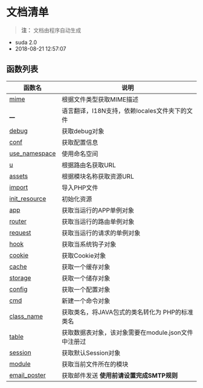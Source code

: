 # 文档清单

> **注：** 文档由程序自动生成

- suda 2.0 
- 2018-08-21 12:57:07

## 函数列表 
| 函数名 | 说明 |
|------|-----|  
| [mime](mime.md) |  根据文件类型获取MIME描述  |
| [__](__.md) |  语言翻译，I18N支持，依赖locales文件夹下的文件  |
| [debug](debug.md) |  获取debug对象  |
| [conf](conf.md) |  获取配置信息  |
| [use_namespace](use_namespace.md) |  使用命名空间  |
| [u](u.md) |  根据路由名获取URL  |
| [assets](assets.md) |  根据模块名称获取资源URL  |
| [import](import.md) |  导入PHP文件  |
| [init_resource](init_resource.md) |  初始化资源  |
| [app](app.md) |  获取当运行的APP单例对象  |
| [router](router.md) |  获取当运行的路由单例对象  |
| [request](request.md) |  获取当运行的请求的单例对象  |
| [hook](hook.md) |  获取当系统钩子对象  |
| [cookie](cookie.md) |  获取Cookie对象  |
| [cache](cache.md) |  获取一个缓存对象  |
| [storage](storage.md) |  获取一个储存对象  |
| [config](config.md) |  获取一个配置对象  |
| [cmd](cmd.md) |  新建一个命令对象  |
| [class_name](class_name.md) |  获取类名，将JAVA包式的类名转化为 PHP的标准类名  |
| [table](table.md) |  获取数据表对象，该对象需要在module.json文件中注册过  |
| [session](session.md) |  获取默认Session对象  |
| [module](module.md) |  获取当前文件所在的模块  |
| [email_poster](email_poster.md) |  获取邮件发送 **使用前请设置完成SMTP规则**  |